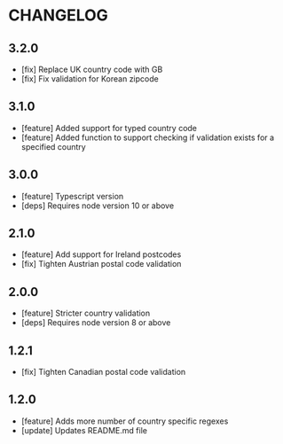 # CHANGELOG

## 3.2.0
* [fix] Replace UK country code with GB
* [fix] Fix validation for Korean zipcode

## 3.1.0
* [feature] Added support for typed country code
* [feature] Added function to support checking if validation exists for a specified country

## 3.0.0
* [feature] Typescript version
* [deps] Requires node version 10 or above

## 2.1.0
* [feature] Add support for Ireland postcodes
* [fix] Tighten Austrian postal code validation

## 2.0.0
* [feature] Stricter country validation
* [deps] Requires node version 8 or above

## 1.2.1
* [fix] Tighten Canadian postal code validation

## 1.2.0
* [feature] Adds more number of country specific regexes
* [update] Updates README.md file
